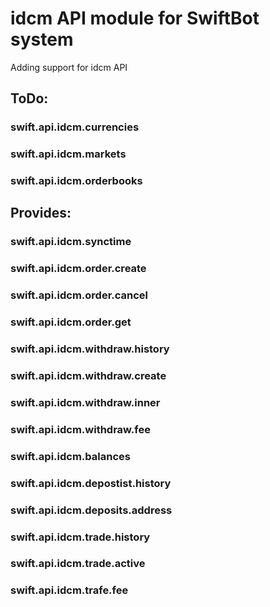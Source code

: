 # idcm API module for SwiftBot system

Adding support for idcm API


## ToDo:
### swift.api.idcm.currencies
### swift.api.idcm.markets
### swift.api.idcm.orderbooks

## Provides:
### swift.api.idcm.synctime

### swift.api.idcm.order.create
### swift.api.idcm.order.cancel
### swift.api.idcm.order.get
### swift.api.idcm.withdraw.history
### swift.api.idcm.withdraw.create
### swift.api.idcm.withdraw.inner
### swift.api.idcm.withdraw.fee
### swift.api.idcm.balances
### swift.api.idcm.depostist.history
### swift.api.idcm.deposits.address
### swift.api.idcm.trade.history
### swift.api.idcm.trade.active
### swift.api.idcm.trafe.fee

